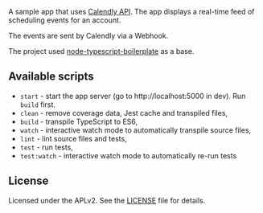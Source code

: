 A sample app that uses [Calendly API](https://developer.calendly.com/docs). The app displays a real-time feed of scheduling events for an account.

The events are sent by Calendly via a Webhook.

The project used [node-typescript-boilerplate](https://github.com/jsynowiec/node-typescript-boilerplate) as a base.


## Available scripts

+ `start` - start the app server (go to http://localhost:5000 in dev). Run `build` first.
+ `clean` - remove coverage data, Jest cache and transpiled files,
+ `build` - transpile TypeScript to ES6,
+ `watch` - interactive watch mode to automatically transpile source files, 
+ `lint` - lint source files and tests,
+ `test` - run tests,
+ `test:watch` - interactive watch mode to automatically re-run tests

## License
Licensed under the APLv2. See the [LICENSE](https://github.com/jsynowiec/node-typescript-boilerplate/blob/master/LICENSE) file for details.
